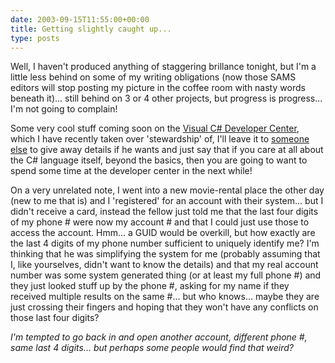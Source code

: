 ```yaml
---
date: 2003-09-15T11:55:00+00:00
title: Getting slightly caught up...
type: posts
---
```

Well, I haven't produced anything of staggering brillance tonight, but I'm a little less behind on some of my writing obligations (now those SAMS editors will stop posting my picture in the coffee room with nasty words beneath it)... still behind on 3 or 4 other projects, but progress is progress... I'm not going to complain!

Some very cool stuff coming soon on the [Visual C# Developer Center](https://msdn.microsoft.com/vcsharp), which I have recently taken over 'stewardship' of, I'll leave it to [someone else](https://blogs.gotdotnet.com/ericgu/) to give away details if he wants and just say that if you care at all about the C# language itself, beyond the basics, then you are going to want to spend some time at the developer center in the next while!

On a very unrelated note, I went into a new movie-rental place the other day (new to me that is) and I 'registered' for an account with their system... but I didn't receive a card, instead the fellow just told me that the last four digits of my phone # were now my account # and that I could just use those to access the account. Hmm... a GUID would be overkill, but how exactly are the last 4 digits of my phone number sufficient to uniquely identify me? I'm thinking that he was simplifying the system for me (probably assuming that I, like yourselves, didn't want to know the details) and that my real account number was some system generated thing (or at least my full phone #) and they just looked stuff up by the phone #, asking for my name if they received multiple results on the same #... but who knows... maybe they are just crossing their fingers and hoping that they won't have any conflicts on those last four digits?

_I'm tempted to go back in and open another account, different phone #, same last 4 digits... but perhaps some people would find that weird?_
